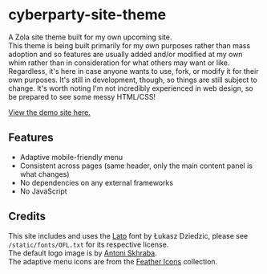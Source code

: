# cyberparty-site-theme

A Zola site theme built for my own upcoming site.  
This theme is being built primarily for my own purposes rather than mass adoption and so features are usually added and/or modified at my own whim rather than in consideration for what others may want or like. Regardless, it's here in case anyone wants to use, fork, or modify it for their own purposes. It's still in development, though, so things are still subject to change.
It's worth noting I'm not incredibly experienced in web design, so be prepared to see some messy HTML/CSS!

[View the demo site here.](https://cyberparty-theme.netlify.app/)

## Features

- Adaptive mobile-friendly menu
- Consistent across pages (same header, only the main content panel is what changes)
- No dependencies on any external frameworks
- No JavaScript

## Credits

This site includes and uses the [Lato](https://www.latofonts.com/) font by Łukasz Dziedzic, please see `/static/fonts/OFL.txt` for its respective license.  
The default logo image is by [Antoni Skhraba](https://www.pexels.com/@shkrabaanthony/).  
The adaptive menu icons are from the [Feather Icons](https://feathericons.com/) collection.